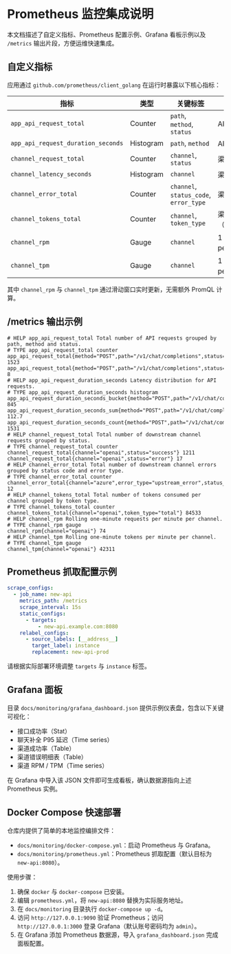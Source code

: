 # Prometheus 监控集成说明

本文档描述了自定义指标、Prometheus 配置示例、Grafana 看板示例以及 `/metrics` 输出片段，方便运维快速集成。

## 自定义指标

应用通过 `github.com/prometheus/client_golang` 在运行时暴露以下核心指标：

| 指标 | 类型 | 关键标签 | 说明 |
| --- | --- | --- | --- |
| `app_api_request_total` | Counter | `path`, `method`, `status` | API 请求次数统计 |
| `app_api_request_duration_seconds` | Histogram | `path`, `method` | API 请求延迟分布 |
| `channel_request_total` | Counter | `channel`, `status` | 渠道请求次数（成功/失败） |
| `channel_latency_seconds` | Histogram | `channel` | 渠道请求耗时分布 |
| `channel_error_total` | Counter | `channel`, `status_code`, `error_type` | 渠道错误统计 |
| `channel_tokens_total` | Counter | `channel`, `token_type` | 渠道 Token 消耗（Prompt/Completion/Total） |
| `channel_rpm` | Gauge | `channel` | 1 分钟窗口请求数（Requests per minute） |
| `channel_tpm` | Gauge | `channel` | 1 分钟窗口 Token 数（Tokens per minute） |

其中 `channel_rpm` 与 `channel_tpm` 通过滑动窗口实时更新，无需额外 PromQL 计算。

## /metrics 输出示例

```text
# HELP app_api_request_total Total number of API requests grouped by path, method and status.
# TYPE app_api_request_total counter
app_api_request_total{method="POST",path="/v1/chat/completions",status="200"} 1523
app_api_request_total{method="POST",path="/v1/chat/completions",status="500"} 8
# HELP app_api_request_duration_seconds Latency distribution for API requests.
# TYPE app_api_request_duration_seconds histogram
app_api_request_duration_seconds_bucket{method="POST",path="/v1/chat/completions",le="0.1"} 845
app_api_request_duration_seconds_sum{method="POST",path="/v1/chat/completions"} 112.7
app_api_request_duration_seconds_count{method="POST",path="/v1/chat/completions"} 1531
# HELP channel_request_total Total number of downstream channel requests grouped by status.
# TYPE channel_request_total counter
channel_request_total{channel="openai",status="success"} 1211
channel_request_total{channel="openai",status="error"} 17
# HELP channel_error_total Total number of downstream channel errors grouped by status code and error type.
# TYPE channel_error_total counter
channel_error_total{channel="azure",error_type="upstream_error",status_code="504"} 12
# HELP channel_tokens_total Total number of tokens consumed per channel grouped by token type.
# TYPE channel_tokens_total counter
channel_tokens_total{channel="openai",token_type="total"} 84533
# HELP channel_rpm Rolling one-minute requests per minute per channel.
# TYPE channel_rpm gauge
channel_rpm{channel="openai"} 74
# HELP channel_tpm Rolling one-minute tokens per minute per channel.
# TYPE channel_tpm gauge
channel_tpm{channel="openai"} 42311
```

## Prometheus 抓取配置示例

```yaml
scrape_configs:
  - job_name: new-api
    metrics_path: /metrics
    scrape_interval: 15s
    static_configs:
      - targets:
          - new-api.example.com:8080
    relabel_configs:
      - source_labels: [__address__]
        target_label: instance
        replacement: new-api-prod
```

请根据实际部署环境调整 `targets` 与 `instance` 标签。

## Grafana 面板

目录 `docs/monitoring/grafana_dashboard.json` 提供示例仪表盘，包含以下关键可视化：

 - 接口成功率（Stat）
 - 聊天补全 P95 延迟（Time series）
 - 渠道成功率（Table）
 - 渠道错误明细表（Table）
 - 渠道 RPM / TPM（Time series）

在 Grafana 中导入该 JSON 文件即可生成看板，确认数据源指向上述 Prometheus 实例。

## Docker Compose 快速部署

仓库内提供了简单的本地监控编排文件：

- `docs/monitoring/docker-compose.yml`：启动 Prometheus 与 Grafana。
- `docs/monitoring/prometheus.yml`：Prometheus 抓取配置（默认目标为 `new-api:8080`）。

使用步骤：

1. 确保 `docker` 与 `docker-compose` 已安装。
2. 编辑 `prometheus.yml`，将 `new-api:8080` 替换为实际服务地址。
3. 在 `docs/monitoring` 目录执行 `docker-compose up -d`。
4. 访问 `http://127.0.0.1:9090` 验证 Prometheus；访问 `http://127.0.0.1:3000` 登录 Grafana（默认账号密码均为 `admin`）。
5. 在 Grafana 添加 Prometheus 数据源，导入 `grafana_dashboard.json` 完成面板配置。
